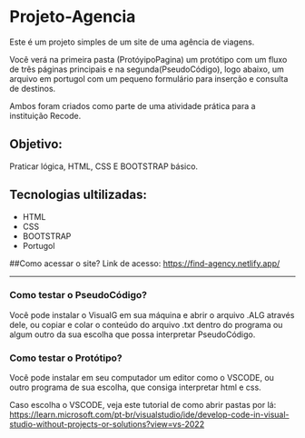 # Projeto-Agencia

Este é um projeto simples de um site de uma agência de viagens.

Você verá na primeira pasta (ProtóyipoPagina) um protótipo com um fluxo de três páginas principais e na segunda(PseudoCódigo), logo abaixo, um arquivo em portugol com um pequeno formulário para inserção e consulta de destinos.

Ambos foram criados como parte de uma atividade prática para a instituição Recode. 

## Objetivo:

Praticar lógica, HTML, CSS E BOOTSTRAP básico.

## Tecnologias ultilizadas:

* HTML
* CSS
* BOOTSTRAP
* Portugol

##Como acessar o site?
Link de acesso: https://find-agency.netlify.app/

------------------------------------------------------------------------

### Como testar o PseudoCódigo?

Você pode instalar o VisualG em sua máquina e abrir o arquivo .ALG através dele, ou copiar e colar o conteúdo do arquivo .txt dentro do programa ou algum outro da sua escolha que possa interpretar PseudoCódigo.   

### Como testar o Protótipo?

Você pode instalar em seu computador um editor como o VSCODE, ou outro programa de sua escolha, que consiga interpretar html e css. 

Caso escolha o VSCODE, veja este tutorial de como abrir pastas por lá: 
https://learn.microsoft.com/pt-br/visualstudio/ide/develop-code-in-visual-studio-without-projects-or-solutions?view=vs-2022





